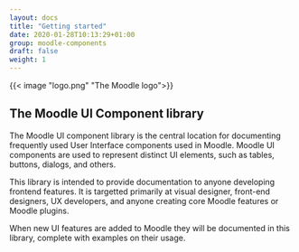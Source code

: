 ```yaml
---
layout: docs
title: "Getting started"
date: 2020-01-28T10:13:29+01:00
group: moodle-components
draft: false
weight: 1
---
```

<style>
  .bd-title {
    display: none;
  }
</style>
<div class="d-flex">
  <div class="w-50 ml-auto mr-auto">
{{< image "logo.png" "The Moodle logo">}}
</div>
</div>

## The Moodle UI Component library

The Moodle UI component library is the central location for documenting frequently used User Interface components used in Moodle. Moodle UI components are used to represent distinct UI elements, such as tables, buttons, dialogs, and others.

This library is intended to provide documentation to anyone developing frontend features. It is targetted primarily at visual designer, front-end designers, UX developers, and anyone creating core Moodle features or Moodle plugins.

When new UI features are added to Moodle they will be documented in this library, complete with examples on their usage.
